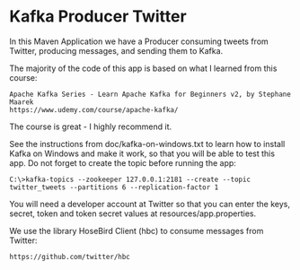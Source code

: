 # Kafka Producer Twitter

In this Maven Application we have a Producer consuming tweets from Twitter, producing messages, and sending them to Kafka.

The majority of the code of this app is based on what I learned from this course:
                                                    
    Apache Kafka Series - Learn Apache Kafka for Beginners v2, by Stephane Maarek
    https://www.udemy.com/course/apache-kafka/

The course is great - I highly recommend it.

See the instructions from doc/kafka-on-windows.txt to learn 
how to install Kafka on Windows and make it work, so that you
will be able to test this app. Do not forget to create the topic before running the app:

    C:\>kafka-topics --zookeeper 127.0.0.1:2181 --create --topic twitter_tweets --partitions 6 --replication-factor 1

You will need a developer account at Twitter so that you can enter the keys, secret,
token and token secret values at resources/app.properties.

We use the library HoseBird Client (hbc) to consume messages from Twitter:

    https://github.com/twitter/hbc
